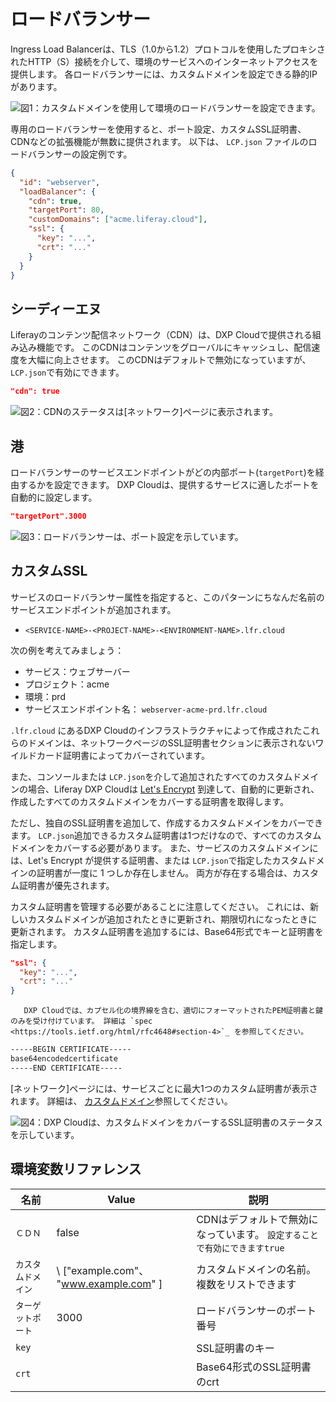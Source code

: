 # ロードバランサー

Ingress Load Balancerは、TLS（1.0から1.2）プロトコルを使用したプロキシされたHTTP（S）接続を介して、環境のサービスへのインターネットアクセスを提供します。 各ロードバランサーには、カスタムドメインを設定できる静的IPがあります。

![図1：カスタムドメインを使用して環境のロードバランサーを設定できます。](./load-balancer/images/01.png)

専用のロードバランサーを使用すると、ポート設定、カスタムSSL証明書、CDNなどの拡張機能が無数に提供されます。 以下は、 `LCP.json` ファイルのロードバランサーの設定例です。

``` json
{
  "id": "webserver",
  "loadBalancer": {
    "cdn": true,
    "targetPort": 80,
    "customDomains": ["acme.liferay.cloud"],
    "ssl": {
      "key": "...",
      "crt": "..."
    }
  }
}
```

## シーディーエヌ

Liferayのコンテンツ配信ネットワーク（CDN）は、DXP Cloudで提供される組み込み機能です。 このCDNはコンテンツをグローバルにキャッシュし、配信速度を大幅に向上させます。 このCDNはデフォルトで無効になっていますが、 `LCP.json`で有効にできます。

``` json
"cdn": true
```

![図2：CDNのステータスは[ネットワーク]ページに表示されます。](./load-balancer/images/02.png)

## 港

ロードバランサーのサービスエンドポイントがどの内部ポート(`targetPort`)を経由するかを設定できます。 DXP Cloudは、提供するサービスに適したポートを自動的に設定します。

``` json
"targetPort".3000
```

![図3：ロードバランサーは、ポート設定を示しています。](./load-balancer/images/03.png)

## カスタムSSL

サービスのロードバランサー属性を指定すると、このパターンにちなんだ名前のサービスエンドポイントが追加されます。

  - `<SERVICE-NAME>-<PROJECT-NAME>-<ENVIRONMENT-NAME>.lfr.cloud`

次の例を考えてみましょう：

  - サービス：ウェブサーバー
  - プロジェクト：acme
  - 環境：prd
  - サービスエンドポイント名： `webserver-acme-prd.lfr.cloud`

`.lfr.cloud` にあるDXP Cloudのインフラストラクチャによって作成されたこれらのドメインは、ネットワークページのSSL証明書セクションに表示されないワイルドカード証明書によってカバーされています。

また、コンソールまたは `LCP.json`を介して追加されたすべてのカスタムドメインの場合、Liferay DXP Cloudは [Let's Encrypt](https://letsencrypt.org/) 到達して、自動的に更新され、作成したすべてのカスタムドメインをカバーする証明書を取得します。

ただし、独自のSSL証明書を追加して、作成するカスタムドメインをカバーできます。 `LCP.json`追加できるカスタム証明書は1つだけなので、すべてのカスタムドメインをカバーする必要があります。 また、サービスのカスタムドメインには、Let's Encrypt が提供する証明書、または `LCP.json`で指定したカスタムドメインの証明書が一度に 1 つしか存在しません。 両方が存在する場合は、カスタム証明書が優先されます。

カスタム証明書を管理する必要があることに注意してください。 これには、新しいカスタムドメインが追加されたときに更新され、期限切れになったときに更新されます。 カスタム証明書を追加するには、Base64形式でキーと証明書を指定します。

``` json
"ssl": {
  "key": "...",
  "crt": "..."
}
```

``` warning::
   DXP Cloudでは、カプセル化の境界線を含む、適切にフォーマットされたPEM証明書と鍵のみを受け付けています。 詳細は `spec <https://tools.ietf.org/html/rfc4648#section-4>`_ を参照してください。
```

``` xml
-----BEGIN CERTIFICATE-----
base64encodedcertificate
-----END CERTIFICATE-----
```

[ネットワーク]ページには、サービスごとに最大1つのカスタム証明書が表示されます。 詳細は、 [カスタムドメイン](./custom-domains.md)参照してください。

![図4：DXP Cloudは、カスタムドメインをカバーするSSL証明書のステータスを示しています。](./load-balancer/images/04.png)

## 環境変数リファレンス

| 名前         | Value                                    | 説明                                        |
| ---------- | ---------------------------------------- | ----------------------------------------- |
| `ＣＤＮ`      | false                                    | CDNはデフォルトで無効になっています。 `設定することで有効にできますtrue` |
| `カスタムドメイン` | \ ["example.com"、 "www.example.com" \] | カスタムドメインの名前。 複数をリストできます                   |
| `ターゲットポート` | 3000                                     | ロードバランサーのポート番号                            |
| `key`      |                                          | SSL証明書のキー                                 |
| `crt`      |                                          | Base64形式のSSL証明書のcrt                       |
